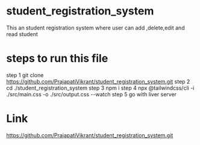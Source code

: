 # student_registration_system
This an  student registration system where user can add ,delete,edit  and read student


# steps to run this file
step 1 git clone https://github.com/PrajapatiVikrant/student_registration_system.git
step 2 cd ./student_registration_system
step 3 npm i
step 4 npx @tailwindcss/cli -i ./src/main.css -o ./src/output.css --watch
step 5 go with liver server

# Link
https://github.com/PrajapatiVikrant/student_registration_system.git
